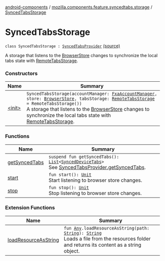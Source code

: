 [android-components](../../index.md) / [mozilla.components.feature.syncedtabs.storage](../index.md) / [SyncedTabsStorage](./index.md)

# SyncedTabsStorage

`class SyncedTabsStorage : `[`SyncedTabsProvider`](../-synced-tabs-provider/index.md) [(source)](https://github.com/mozilla-mobile/android-components/blob/master/components/feature/syncedtabs/src/main/java/mozilla/components/feature/syncedtabs/storage/SyncedTabsStorage.kt#L27)

A storage that listens to the [BrowserStore](../../mozilla.components.browser.state.store/-browser-store/index.md) changes to synchronize the local tabs state
with [RemoteTabsStorage](../../mozilla.components.browser.storage.sync/-remote-tabs-storage/index.md).

### Constructors

| Name | Summary |
|---|---|
| [&lt;init&gt;](-init-.md) | `SyncedTabsStorage(accountManager: `[`FxaAccountManager`](../../mozilla.components.service.fxa.manager/-fxa-account-manager/index.md)`, store: `[`BrowserStore`](../../mozilla.components.browser.state.store/-browser-store/index.md)`, tabsStorage: `[`RemoteTabsStorage`](../../mozilla.components.browser.storage.sync/-remote-tabs-storage/index.md)` = RemoteTabsStorage())`<br>A storage that listens to the [BrowserStore](../../mozilla.components.browser.state.store/-browser-store/index.md) changes to synchronize the local tabs state with [RemoteTabsStorage](../../mozilla.components.browser.storage.sync/-remote-tabs-storage/index.md). |

### Functions

| Name | Summary |
|---|---|
| [getSyncedTabs](get-synced-tabs.md) | `suspend fun getSyncedTabs(): `[`List`](https://kotlinlang.org/api/latest/jvm/stdlib/kotlin.collections/-list/index.html)`<`[`SyncedDeviceTabs`](../../mozilla.components.browser.storage.sync/-synced-device-tabs/index.md)`>`<br>See [SyncedTabsProvider.getSyncedTabs](../-synced-tabs-provider/get-synced-tabs.md). |
| [start](start.md) | `fun start(): `[`Unit`](https://kotlinlang.org/api/latest/jvm/stdlib/kotlin/-unit/index.html)<br>Start listening to browser store changes. |
| [stop](stop.md) | `fun stop(): `[`Unit`](https://kotlinlang.org/api/latest/jvm/stdlib/kotlin/-unit/index.html)<br>Stop listening to browser store changes. |

### Extension Functions

| Name | Summary |
|---|---|
| [loadResourceAsString](../../mozilla.components.support.test.file/kotlin.-any/load-resource-as-string.md) | `fun `[`Any`](https://kotlinlang.org/api/latest/jvm/stdlib/kotlin/-any/index.html)`.loadResourceAsString(path: `[`String`](https://kotlinlang.org/api/latest/jvm/stdlib/kotlin/-string/index.html)`): `[`String`](https://kotlinlang.org/api/latest/jvm/stdlib/kotlin/-string/index.html)<br>Loads a file from the resources folder and returns its content as a string object. |
